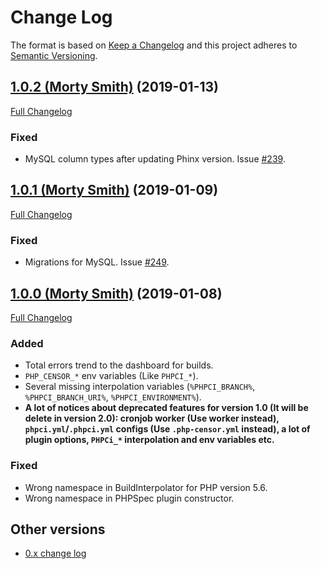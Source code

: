 # Change Log


The format is based on [Keep a Changelog](http://keepachangelog.com/en/1.0.0/) and this project adheres to 
[Semantic Versioning](http://semver.org/spec/v2.0.0.html).


## [1.0.2 (Morty Smith)](https://github.com/php-censor/php-censor/tree/1.0.2) (2019-01-13)

[Full Changelog](https://github.com/php-censor/php-censor/compare/1.0.1...1.0.2)

### Fixed

- MySQL column types after updating Phinx version. Issue [#239](https://github.com/php-censor/php-censor/issues/239).


## [1.0.1 (Morty Smith)](https://github.com/php-censor/php-censor/tree/1.0.1) (2019-01-09)

[Full Changelog](https://github.com/php-censor/php-censor/compare/1.0.0...1.0.1)

### Fixed

- Migrations for MySQL. Issue [#249](https://github.com/php-censor/php-censor/issues/249).


## [1.0.0 (Morty Smith)](https://github.com/php-censor/php-censor/tree/1.0.0) (2019-01-08)

[Full Changelog](https://github.com/php-censor/php-censor/compare/0.25.0...1.0.0)

### Added

- Total errors trend to the dashboard for builds.
- `PHP_CENSOR_*` env variables (Like `PHPCI_*`).
- Several missing interpolation variables (`%PHPCI_BRANCH%`, `%PHPCI_BRANCH_URI%`, `%PHPCI_ENVIRONMENT%`).
- **A lot of notices about deprecated features for version 1.0 (It will be delete in version 2.0): cronjob worker 
(Use worker instead), `phpci.yml`/`.phpci.yml` configs (Use `.php-censor.yml` instead), a lot of plugin options, 
`PHPCi_*` interpolation and env variables etc.**

### Fixed

- Wrong namespace in BuildInterpolator for PHP version 5.6.
- Wrong namespace in PHPSpec plugin constructor.


## Other versions

- [0.x change log](/docs/CHANGELOG_0.x.md)
